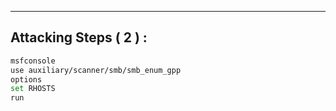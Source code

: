 - - -
## Attacking Steps ( **2** ) :

```sh
msfconsole
use auxiliary/scanner/smb/smb_enum_gpp
options
set RHOSTS
run
```
